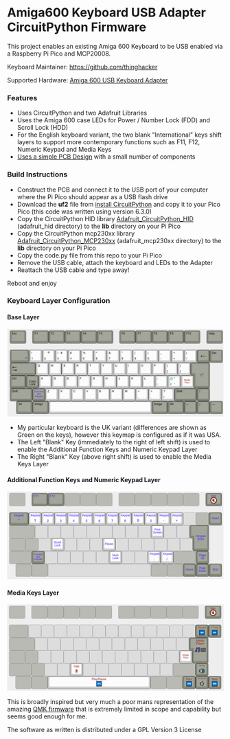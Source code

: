 # Amiga600 Keyboard USB Adapter CircuitPython Firmware
This project enables an existing Amiga 600 Keyboard to be USB enabled via a Raspberry Pi Pico and MCP20008.

Keyboard Maintainer:  https://github.com/thinghacker

Supported Hardware: [Amiga 600 USB Keyboard Adapter](https://github.com/thinghacker/Amiga600KeyboardUSBAdapter/tree/main/PCB-Amiga600Keyboard_USB_Pico)

### Features

- Uses CircuitPython and two Adafruit Libraries
- Uses the Amiga 600 case LEDs for Power / Number Lock (FDD) and Scroll Lock (HDD)
- For the English keyboard variant, the two blank "International" keys shift layers to support more contemporary functions such as F11, F12, Numeric Keypad and Media Keys
- [Uses a simple PCB Design](https://github.com/thinghacker/Amiga600KeyboardUSBAdapter/tree/main/PCB-Amiga600Keyboard_USB_Pico) with a small number of components

### Build Instructions
- Construct the PCB and connect it to the USB port of your computer where the Pi Pico should appear as a USB flash drive
- Download the **uf2** file from [install CircuitPython](https://circuitpython.org/board/raspberry_pi_pico/) and copy it to your Pico Pico (this code was written using version 6.3.0)
- Copy the CircuitPython HID library [Adafruit_CircuitPython_HID](https://github.com/adafruit/Adafruit_CircuitPython_HID) (adafruit_hid directory) to the **lib** directory on your Pi Pico
- Copy the CircuitPython mcp230xx library [Adafruit_CircuitPython_MCP230xx](https://github.com/adafruit/Adafruit_CircuitPython_MCP230xx) (adafruit_mcp230xx directory) to the **lib** directory on your Pi Pico
- Copy the code.py file from this repo to your Pi Pico
- Remove the USB cable, attach the keyboard and LEDs to the Adapter
- Reattach the USB cable and type away!

Reboot and enjoy
### Keyboard Layer Configuration

#### Base Layer
![Base Layer](layout-images/A600%20Keyboard-Base.PNG)

- My particular keyboard is the UK variant (differences are shown as Green on the keys), however this keymap is configured as if it was USA.
- The Left "Blank" Key (immediately to the right of left shift) is used to enable the Additional Function Keys and Numeric Keypad Layer
- The Right "Blank" Key (above right shift) is used to enable the Media Keys Layer

#### Additional Function Keys and Numeric Keypad Layer
![Additional Function Keys and Numeric Keypad Layer](layout-images/A600%20Keyboard-Function%20and%20Keypad.PNG)

#### Media Keys Layer
![Media Keys Layer](layout-images/A600%20Keyboard-Media%20Keys.PNG)

This is broadly inspired but very much a poor mans representation of the amazing [QMK firmware](https://github.com/qmk/qmk_firmware) that is extremely limited in scope and capability but seems good enough for me.

The software as written is distributed under a GPL Version 3 License
